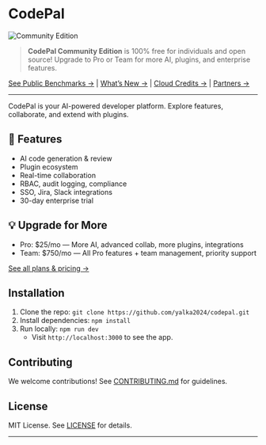 # CodePal

![Community Edition](https://img.shields.io/badge/Community%20Edition-Free-blue?style=flat-square)

> **CodePal Community Edition** is 100% free for individuals and open source! Upgrade to Pro or Team for more AI, plugins, and enterprise features.

[See Public Benchmarks →](./docs/benchmarks.md) | [What’s New →](./docs/whats-new.md) | [Cloud Credits →](./docs/cloud-credits.md) | [Partners →](./docs/partners.md)

---

CodePal is your AI-powered developer platform. Explore features, collaborate, and extend with plugins.

## 🚀 Features
- AI code generation & review
- Plugin ecosystem
- Real-time collaboration
- RBAC, audit logging, compliance
- SSO, Jira, Slack integrations
- 30-day enterprise trial

## 💡 Upgrade for More
- Pro: $25/mo — More AI, advanced collab, more plugins, integrations
- Team: $750/mo — All Pro features + team management, priority support

[See all plans & pricing →](./docs/pricing.md)

## Installation
1. Clone the repo: `git clone https://github.com/yalka2024/codepal.git`
2. Install dependencies: `npm install`
3. Run locally: `npm run dev`
   - Visit `http://localhost:3000` to see the app.

## Contributing
We welcome contributions! See [CONTRIBUTING.md](./CONTRIBUTING.md) for guidelines.

## License
MIT License. See [LICENSE](./LICENSE) for details.

---
